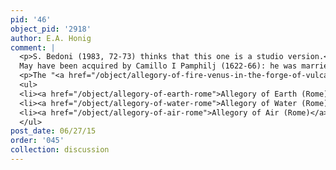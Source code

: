 ```yaml
---
pid: '46'
object_pid: '2918'
author: E.A. Honig
comment: |
  <p>S. Bedoni (1983, 72-73) thinks that this one is a studio version.<br />
  May have been acquired by Camillo I Pamphilj (1622-66): he was married to Olimpia Aldobrandini who was a widow of the Borghese family. See Claudio Strinati, "La mostra e il suo contesto" in exh. cat. Genoa 1996, p.7; Werche #A.138.</p>
  <p>The "<a href="/object/allegory-of-fire-venus-in-the-forge-of-vulcan-rome">Allegory of Fire: Venus in the Forge of Vulcan (Rome)</a>" is part of a series of the elements which Jan Brueghel painted between 1606-1611. The series currently resides in the Galleria Doria Pamphilj. See Also:</p>
  <ul>
  <li><a href="/object/allegory-of-earth-rome">Allegory of Earth (Rome)</a></li>
  <li><a href="/object/allegory-of-water-rome">Allegory of Water (Rome)</a></li>
  <li><a href="/object/allegory-of-air-rome">Allegory of Air (Rome)</a></li>
  </ul>
post_date: 06/27/15
order: '045'
collection: discussion
---
```

